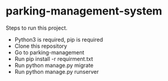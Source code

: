 # parking-management-system

Steps to run this project.
- Python3 is required, pip is required
- Clone this repository
- Go to parking-management
- Run pip install -r requirment.txt
- Run python manage.py migrate
- Run python manage.py runserver
